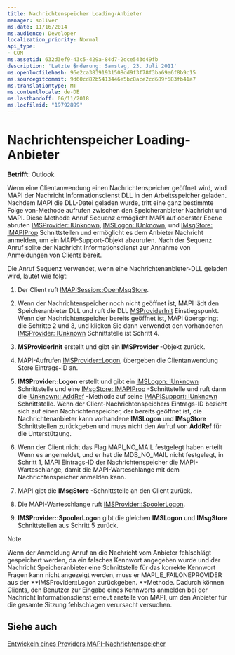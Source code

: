 ```yaml
---
title: Nachrichtenspeicher Loading-Anbieter
manager: soliver
ms.date: 11/16/2014
ms.audience: Developer
localization_priority: Normal
api_type:
- COM
ms.assetid: 632d3ef9-43c5-429a-84d7-2dce543d49fb
description: 'Letzte �nderung: Samstag, 23. Juli 2011'
ms.openlocfilehash: 96e2ca38391931508dd9f3f78f3ba69e6f8b9c15
ms.sourcegitcommit: 9d60cd82b5413446e5bc8ace2cd689f683fb41a7
ms.translationtype: MT
ms.contentlocale: de-DE
ms.lasthandoff: 06/11/2018
ms.locfileid: "19792899"
---
```

# <a name="loading-message-store-providers"></a>Nachrichtenspeicher Loading-Anbieter

  
  
**Betrifft**: Outlook 
  
Wenn eine Clientanwendung einen Nachrichtenspeicher geöffnet wird, wird MAPI der Nachricht Informationsdienst DLL in den Arbeitsspeicher geladen. Nachdem MAPI die DLL-Datei geladen wurde, tritt eine ganz bestimmte Folge von-Methode aufrufen zwischen den Speicheranbieter Nachricht und MAPI. Diese Methode Anruf Sequenz ermöglicht MAPI auf oberster Ebene abrufen [IMSProvider: IUnknown](imsprovideriunknown.md), [IMSLogon: IUnknown](imslogoniunknown.md), und [IMsgStore: IMAPIProp](imsgstoreimapiprop.md) Schnittstellen und ermöglicht es dem Anbieter Nachricht anmelden, um ein MAPI-Support-Objekt abzurufen. Nach der Sequenz Anruf sollte der Nachricht Informationsdienst zur Annahme von Anmeldungen von Clients bereit. 
  
Die Anruf Sequenz verwendet, wenn eine Nachrichtenanbieter-DLL geladen wird, lautet wie folgt:
  
1. Der Client ruft [IMAPISession::OpenMsgStore](imapisession-openmsgstore.md).
    
2. Wenn der Nachrichtenspeicher noch nicht geöffnet ist, MAPI lädt den Speicheranbieter DLL und ruft die DLL [MSProviderInit](msproviderinit.md) Einstiegspunkt. Wenn der Nachrichtenspeicher bereits geöffnet ist, MAPI überspringt die Schritte 2 und 3, und klicken Sie dann verwendet den vorhandenen [IMSProvider: IUnknown](imsprovideriunknown.md) Schnittstelle ist Schritt 4. 
    
3. **MSProviderInit** erstellt und gibt ein **IMSProvider** -Objekt zurück. 
    
4. MAPI-Aufrufen [IMSProvider::Logon](imsprovider-logon.md), übergeben die Clientanwendung Store Eintrags-ID an.
    
5. **IMSProvider::Logon** erstellt und gibt ein [IMSLogon: IUnknown](imslogoniunknown.md) Schnittstelle und eine [IMsgStore: IMAPIProp](imsgstoreimapiprop.md) -Schnittstelle und ruft dann die [IUnknown:: AddRef](http://msdn.microsoft.com/library/b4316efd-73d4-4995-b898-8025a316ba63%28Office.15%29.aspx) -Methode auf seine [IMAPISupport: IUnknown](imapisupportiunknown.md) Schnittstelle. Wenn der Client-Nachrichtenspeichers Eintrags-ID bezieht sich auf einen Nachrichtenspeicher, der bereits geöffnet ist, die Nachrichtenanbieter kann vorhandene **IMSLogon** und **IMsgStore** Schnittstellen zurückgeben und muss nicht den Aufruf von **AddRef** für die Unterstützung. 
    
6. Wenn der Client nicht das Flag MAPI_NO_MAIL festgelegt haben erteilt Wenn es angemeldet, und er hat die MDB_NO_MAIL nicht festgelegt, in Schritt 1, MAPI Eintrags-ID der Nachrichtenspeicher die MAPI-Warteschlange, damit die MAPI-Warteschlange mit dem Nachrichtenspeicher anmelden kann.
    
7. MAPI gibt die **IMsgStore** -Schnittstelle an den Client zurück. 
    
8. Die MAPI-Warteschlange ruft [IMSProvider::SpoolerLogon](imsprovider-spoolerlogon.md).
    
9. **IMSProvider::SpoolerLogon** gibt die gleichen **IMSLogon** und **IMsgStore** Schnittstellen aus Schritt 5 zurück. 
    
> [!NOTE]
> Wenn der Anmeldung Anruf an die Nachricht vom Anbieter fehlschlägt gespeichert werden, da ein falsches Kennwort angegeben wurde und der Nachricht Speicheranbieter eine Schnittstelle für das korrekte Kennwort Fragen kann nicht angezeigt werden, muss er MAPI_E_FAILONEPROVIDER aus der **IMSProvider::Logon zurückgeben. **Methode. Dadurch können Clients, den Benutzer zur Eingabe eines Kennworts anmelden bei der Nachricht Informationsdienst erneut anstelle von MAPI, um den Anbieter für die gesamte Sitzung fehlschlagen verursacht versuchen. 
  
## <a name="see-also"></a>Siehe auch



[Entwickeln eines Providers MAPI-Nachrichtenspeicher](developing-a-mapi-message-store-provider.md)

